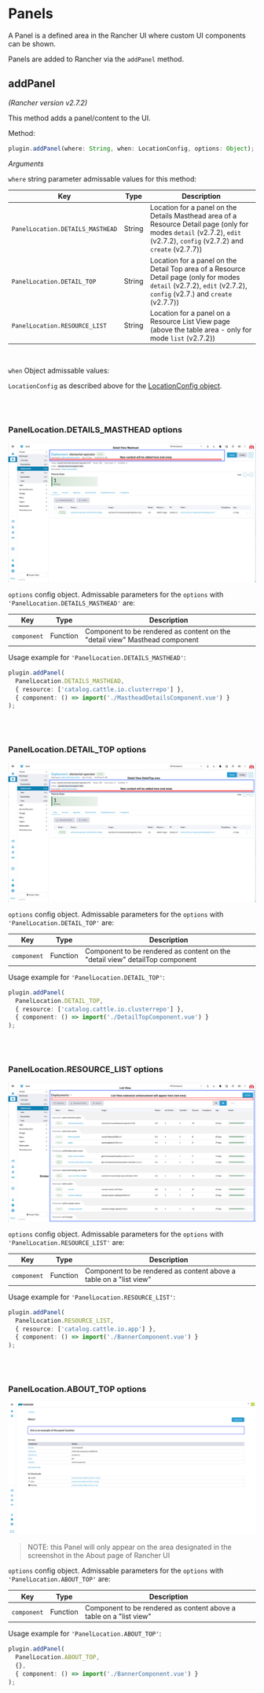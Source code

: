 # Panels

A Panel is a defined area in the Rancher UI where custom UI components can be shown.

Panels are added to Rancher via the `addPanel` method.

## addPanel

*(Rancher version v2.7.2)*

This method adds a panel/content to the UI.

Method:

```ts
plugin.addPanel(where: String, when: LocationConfig, options: Object);
```

_Arguments_

`where` string parameter admissable values for this method:

| Key | Type | Description |
|---|---|---|
|`PanelLocation.DETAILS_MASTHEAD`| String | Location for a panel on the Details Masthead area of a Resource Detail page (only for modes `detail` (v2.7.2), `edit` (v2.7.2), `config` (v2.7.2) and `create` (v2.7.7)) |
|`PanelLocation.DETAIL_TOP`| String | Location for a panel on the Detail Top area of a Resource Detail page (only for modes `detail` (v2.7.2), `edit` (v2.7.2), `config` (v2.7.) and `create` (v2.7.7)) |
|`PanelLocation.RESOURCE_LIST`| String | Location for a panel on a Resource List View page (above the table area - only for mode `list` (v2.7.2)) |

<br/>

`when` Object admissable values:

`LocationConfig` as described above for the [LocationConfig object](./common#locationconfig).

<br/>
<br/>

### PanelLocation.DETAILS_MASTHEAD options

![Details Masthead](../screenshots/masthead.png)

`options` config object. Admissable parameters for the `options` with `'PanelLocation.DETAILS_MASTHEAD'` are:

| Key | Type | Description |
|---|---|---|
|`component`| Function | Component to be rendered as content on the "detail view" Masthead component |

Usage example for `'PanelLocation.DETAILS_MASTHEAD'`:

```ts
plugin.addPanel(
  PanelLocation.DETAILS_MASTHEAD,
  { resource: ['catalog.cattle.io.clusterrepo'] },
  { component: () => import('./MastheadDetailsComponent.vue') }
);
```

<br/>
<br/>

### PanelLocation.DETAIL_TOP options

![DetailTop](../screenshots/detailtop.png)

`options` config object. Admissable parameters for the `options` with `'PanelLocation.DETAIL_TOP'` are:

| Key | Type | Description |
|---|---|---|
|`component`| Function | Component to be rendered as content on the "detail view" detailTop component |

Usage example for `'PanelLocation.DETAIL_TOP'`:

```ts
plugin.addPanel(
  PanelLocation.DETAIL_TOP,
  { resource: ['catalog.cattle.io.clusterrepo'] },
  { component: () => import('./DetailTopComponent.vue') }
);
```

<br/>
<br/>

### PanelLocation.RESOURCE_LIST options

![List View](../screenshots/list-view.png)

`options` config object. Admissable parameters for the `options` with `'PanelLocation.RESOURCE_LIST'` are:

| Key | Type | Description |
|---|---|---|
|`component`| Function | Component to be rendered as content above a table on a "list view" |

Usage example for `'PanelLocation.RESOURCE_LIST'`:

```ts
plugin.addPanel(
  PanelLocation.RESOURCE_LIST,
  { resource: ['catalog.cattle.io.app'] },
  { component: () => import('./BannerComponent.vue') }
);
```

<br/>
<br/>

### PanelLocation.ABOUT_TOP options

![List View](../screenshots/about-top.png)

> NOTE: this Panel will only appear on the area designated in the screenshot in the About page of Rancher UI

`options` config object. Admissable parameters for the `options` with `'PanelLocation.ABOUT_TOP'` are:

| Key | Type | Description |
|---|---|---|
|`component`| Function | Component to be rendered as content above a table on a "list view" |

Usage example for `'PanelLocation.ABOUT_TOP'`:

```ts
plugin.addPanel(
  PanelLocation.ABOUT_TOP,
  {},
  { component: () => import('./BannerComponent.vue') }
);
```